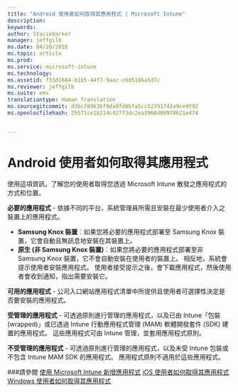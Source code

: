 ```yaml
---
title: "Android 使用者如何取得其應用程式 | Microsoft Intune"
description: 
keywords: 
author: Staciebarker
manager: jeffgilb
ms.date: 04/28/2016
ms.topic: article
ms.prod: 
ms.service: microsoft-intune
ms.technology: 
ms.assetid: f33d1684-b1b5-44f7-9aac-c6d5186a5d7c
ms.reviewer: jeffgilb
ms.suite: ems
translationtype: Human Translation
ms.sourcegitcommit: d3bcf89636f9da8fd8bfa5cc52391742a9ce9f92
ms.openlocfilehash: 25571ce1b214c927f3dc2ea3968d00970621e474


---
```



# Android 使用者如何取得其應用程式
使用這項資訊，了解您的使用者取得您透過 Microsoft Intune 散發之應用程式的方式和位置。 

**必要的應用程式** - 依據不同的平台，系統管理員所需且安裝在最少使用者介入之裝置上的應用程式。
 
- **Samsung Knox 裝置**︰如果您將必要的應用程式部署至 Samsung Knox 裝置，它會自動且無訊息地安裝在其裝置上。
- **原生 (非 Samsung Knox 裝置)**︰如果您將必要的應用程式部署至非 Samsung Knox 裝置，它不會自動安裝在使用者的裝置上。 相反地，系統會提示使用者安裝應用程式。 使用者接受提示之後，會下載應用程式，然後使用者會收到通知，指出需要安裝它。 

**可用的應用程式** - 公司入口網站應用程式清單中所提供且使用者可選擇性決定是否要安裝的應用程式。

**受管理的應用程式** - 可透過原則進行管理的應用程式，以及已由 Intune「包裝 (wrapped)」或已透過 Intune 行動應用程式管理 (MAM) 軟體開發套件 (SDK) 建置的應用程式。 這些應用程式可由 Intune 管理，並套用應用程式原則。

**不受管理的應用程式** - 可透過原則進行管理的應用程式，以及未受 Intune 包裝或不包含 Intune MAM SDK 的應用程式。 應用程式原則不適用於這些應用程式。

###請參閱
[使用 Microsoft Intune 新增應用程式](/intune/deploy-use/add-apps)
[iOS 使用者如何取得其應用程式](how-your-ios-users-get-their-apps.md)
[Windows 使用者如何取得其應用程式](how-your-windows-users-get-their-apps.md)


<!--HONumber=Jul16_HO1-->


